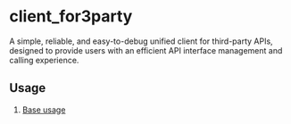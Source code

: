 # client_for3party
A simple, reliable, and easy-to-debug unified client for third-party APIs, designed to provide users with an efficient API interface management and calling experience.

## Usage
1. [Base usage](https://github.com/oerlock/client_for3party/blob/main/examples/a1_basic_usage.py)
